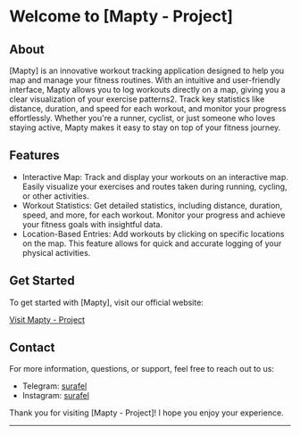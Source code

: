 # Welcome to [Mapty - Project]

## About

[Mapty] is an innovative workout tracking application designed to help you map and manage your fitness routines. With an intuitive and user-friendly interface, Mapty allows you to log workouts directly on a map, giving you a clear visualization of your exercise patterns2. Track key statistics like distance, duration, and speed for each workout, and monitor your progress effortlessly. Whether you're a runner, cyclist, or just someone who loves staying active, Mapty makes it easy to stay on top of your fitness journey.

## Features

- Interactive Map: Track and display your workouts on an interactive map. Easily visualize your exercises and routes taken during running, cycling, or other activities.
- Workout Statistics: Get detailed statistics, including distance, duration, speed, and more, for each workout. Monitor your progress and achieve your fitness goals with insightful data.
- Location-Based Entries: Add workouts by clicking on specific locations on the map. This feature allows for quick and accurate logging of your physical activities.



## Get Started

To get started with [Mapty], visit our official website:

[Visit Mapty - Project](https://s-mapty-project.netlify.app/)

## Contact

For more information, questions, or support, feel free to reach out to us:

- Telegram: [surafel](https://t.me/surafel_a8)
- Instagram: [surafel](https://instagram.com/surafel_a8)

Thank you for visiting [Mapty - Project]! I hope you enjoy your experience.

---



